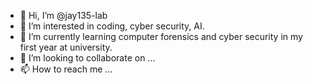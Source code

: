 - 👋 Hi, I’m @jay135-lab
- 👀 I’m interested in coding, cyber security, AI.
- 🌱 I’m currently learning computer forensics and cyber security in my first year at university.
- 💞️ I’m looking to collaborate on ...
- 📫 How to reach me ...

<!---
jay135-lab/jay135-lab is a ✨ special ✨ repository because its `README.md` (this file) appears on your GitHub profile.
You can click the Preview link to take a look at your changes.
--->

